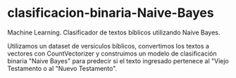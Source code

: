 # clasificacion-binaria-Naive-Bayes
Machine Learning. Clasificador de textos bíblicos utilizando Naive Bayes.

Utilizamos un dataset de versículos bíblicos, convertimos los textos a vectores con CountVectorizer y construimos un modelo de clasificación binaria "Naive Bayes" para predecir si el texto ingresado pertenece al "Viejo Testamento o al "Nuevo Testamento".
